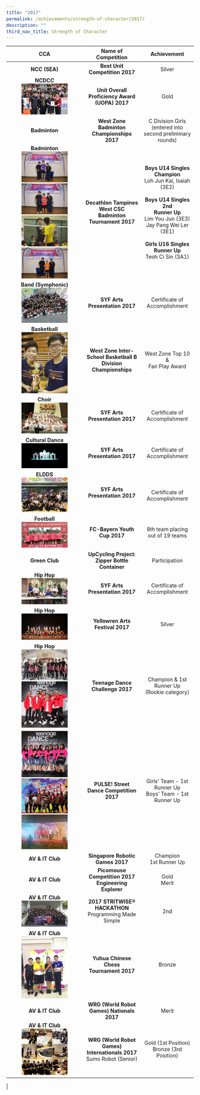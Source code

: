 ```yaml
---
title: "2017"
permalink: /achievements/strength-of-character/2017/
description: ""
third_nav_title: Strength of Character
---
```


| CCA | Name of Competition | Achievement |
|:---:|:---:|:---:|
|  **NCC (SEA)**<br> |  **Best Unit Competition 2017** | Silver |
|   **NCDCC**<br><img src="/images/2017%20soc%20cca%201.jpg" style="width:65%"> | **Unit Overall Proficiency Award (UOPA) 2017** <br> |  Gold |
| **Badminton** | **West Zone Badminton Championships 2017** | C Division Girls<br>(entered into second  preliminary rounds) |
|  **Badminton**<br><img src="/images/2017%20soc%20cca%202.jpg" style="width:65%"><br><img src="/images/2017%20soc%20cca%203.jpg" style="width:65%"><br><img src="/images/2017%20soc%20cca%204.jpg" style="width:65%"><br><img src="/images/2017%20soc%20cca%205.jpg" style="width:65%"> |  **Decathlon Tampines West CSC Badminton Tournament 2017** | **Boys U14 Singles Champion**<br>Loh Jun Kai, Isaiah (3E2)  <br><br>**Boys U14 Singles 2nd**<br>**Runner Up**<br>Lim You Jun (3E3)<br>Jay Pang Wei Ler (3E1)<br><br>**Girls U16 Singles Runner Up**<br>Teoh Ci Sin (3A1) |
| **Band (Symphonic)**<br><img src="/images/2017%20soc%20cca%206.jpg" style="width:65%"> | **SYF Arts Presentation 2017** | Certificate of Accomplishment |
|  **Basketball**<br><img src="/images/2017%20soc%20cca%207.jpg" style="width:65%"> |  **West Zone Inter-School Basketball B Division Championships**  | West Zone Top 10 &amp;<br>Fair Play Award |
| **Choir**<br><img src="/images/2017%20soc%20cca%208.jpg" style="width:65%"> |  **SYF Arts Presentation 2017** |  Certificate of Accomplishment |
| **Cultural Dance**<br><img src="/images/2017%20soc%20cca%209.jpg" style="width:65%"> | **SYF Arts Presentation 2017** |   Certificate of Accomplishment |
| **ELDDS** <br><img src="/images/2017%20soc%20cca%2010.jpg" style="width:65%"> |  **SYF Arts Presentation 2017** |    <br>Certificate of Accomplishment<br> |
| **Football**<br><img src="/images/2017%20soc%20cca%2011.jpg" style="width:65%"> | **FC-Bayern Youth Cup 2017** | 8th team placing<br>out of 19 teams |
|  **Green Club**<br> | **UpCycling Project:**<br>**Zipper Bottle Container** <br> | Participation  |
|  **Hip Hop**<br><img src="/images/2017%20soc%20cca%2012.jpg" style="width:65%"> | **SYF Arts Presentation 2017**   | Certificate of Accomplishment<br>  |
|   **Hip Hop**<br><img src="/images/2017%20soc%20cca%2013.jpg" style="width:65%"> | **Yellowren Arts Festival 2017**<br>  |  Silver |
|  **Hip Hop**<br><img src="/images/2017%20soc%20cca%2014.jpg" style="width:65%"><br><img src="/images/2017%20soc%20cca%2015.jpg" style="width:65%"> | **Teenage Dance Challenge 2017**  | Champion &amp; 1st Runner Up<br>(Rookie category)  |
| <img src="/images/2017%20soc%20cca%2016.jpg" style="width:65%"><br><img src="/images/2017%20soc%20cca%2017.jpg" style="width:65%"><br><img src="/images/2017%20soc%20cca%2018.jpg" style="width:65%"> |  **PULSE! Street Dance Competition 2017** | Girls' Team - 1st Runner Up <br>Boys' Team - 1st Runner Up |
| **AV &amp; IT Club** | **Singapore Robotic Games 2017** <br> | Champion<br>1st Runner Up |
| **AV &amp; IT Club**  | **Picomouse Competition 2017 Engineering Explorer** <br> | Gold<br>Merit |
|  **AV &amp; IT Club** <br><img src="/images/2017%20soc%20cca%2019.jpg" style="width:65%"> | **2017 STRITWISE® HACKATHON**<br> Programming Made Simple  | 2nd   |
| **AV &amp; IT Club**<br><img src="/images/2017%20soc%20cca%2020.jpg" style="width:65%"> | **Yuhua Chinese Chess**<br>**Tournament 2017**<br>  | Bronze |
| **AV &amp; IT Club** | **WRG (World Robot Games) Nationals 2017** <br> | Merit   |
| **AV &amp; IT Club** <br><img src="/images/2017%20soc%20cca%2021.jpg" style="width:65%"> | **WRG (World Robot Games)<br>Internationals 2017** <br>Sumo Robot (Senior) | Gold (1st Position)<br> Bronze (3rd Position)
|